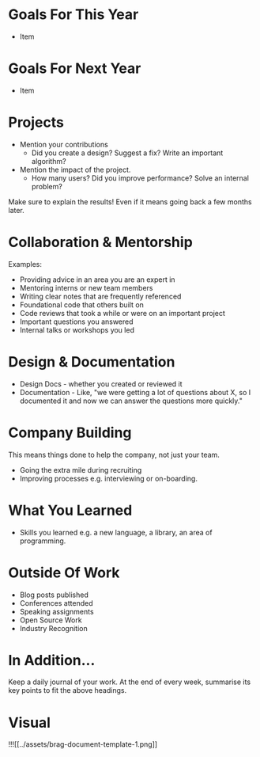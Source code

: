 # Goals For This Year
- Item

# Goals For Next Year
- Item

# Projects
- Mention your contributions
	- Did you create a design? Suggest a fix? Write an important algorithm?
- Mention the impact of the project.
	- How many users? Did you improve performance? Solve an internal problem?

Make sure to explain the results! Even if it means going back a few months later.

# Collaboration & Mentorship
Examples:
- Providing advice in an area you are an expert in
- Mentoring interns or new team members
- Writing clear notes that are frequently referenced
- Foundational code that others built on
- Code reviews that took a while or were on an important project
- Important questions you answered
- Internal talks or workshops you led

# Design & Documentation
- Design Docs - whether you created or reviewed it
- Documentation - Like, "we were getting a lot of questions about X, so I documented it and now we can answer the questions more quickly."

# Company Building
This means things done to help the company, not just your team.
- Going the extra mile during recruiting
- Improving processes e.g. interviewing or on-boarding.

# What You Learned
- Skills you learned e.g. a new language, a library, an area of programming.

# Outside Of Work
- Blog posts published
- Conferences attended
- Speaking assignments
- Open Source Work
- Industry Recognition


# In Addition...
Keep a daily journal of your work. At the end of every week, summarise its key points to fit the above headings. 


# Visual
!!![[../assets/brag-document-template-1.png]]